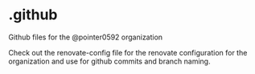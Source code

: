 # .github

Github files for the @pointer0592 organization

Check out the renovate-config file for the renovate configuration for the organization and use for github commits and branch naming.

